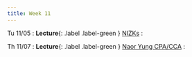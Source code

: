 ```yaml
---
title: Week 11
---
```


Tu 11/05
: **Lecture**{: .label .label-green } [NIZKs](/assets/lecture-notes/collection-F24.pdf)
    : 

Th 11/07
: **Lecture**{: .label .label-green } [Naor Yung CPA/CCA](/assets/lecture-notes/collection-F24.pdf)
    : 
